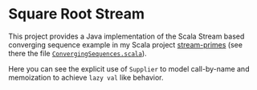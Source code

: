 Square Root Stream
==================

This project provides a Java implementation of the Scala Stream based converging sequence example in my Scala project [stream-primes](https://github.com/george-hawkins/stream-primes) (see there the file [`ConvergingSequences.scala`](https://github.com/george-hawkins/stream-primes/blob/master/src/main/scala/week2/ConvergingSequences.scala)).

Here you can see the explicit use of `Supplier` to model call-by-name and memoization to achieve `lazy val` like behavior.
